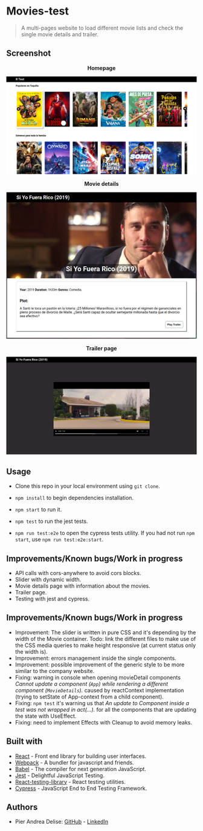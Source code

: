 # Movies-test

> A multi-pages website to load different movie lists and check the single movie details and trailer.

## Screenshot
<div align="center">

**Homepage**

![](./screenshots/homepage.png)

**Movie details**

![](./screenshots/singleMovie.png)

**Trailer page**

![](./screenshots/trailerPage.png)


</div>

## Usage

* Clone this repo in your local environment using `git clone`.

* `npm install` to begin dependencies installation.

* `npm start` to run it.

* `npm test` to run the jest tests.

* `npm run test:e2e` to open the cypress tests utility. If you had not run `npm start`, use `npm run test:e2e:start`.

## Improvements/Known bugs/Work in progress

* API calls with cors-anywhere to avoid cors blocks.
* Slider with dynamic width.
* Movie details page with information about the movies.
* Trailer page.
* Testing with jest and cypress. 

## Improvements/Known bugs/Work in progress

* Improvement: The slider is written in pure CSS and it's depending by the width of the Movie container. Todo: link the different files to make use of the CSS media queries to make height responsive (at current status only the width is).
* Improvement: errors management inside the single components.
* Improvement: possible improvement of the generic style to be more similar to the company website.
* Fixing: warning in console when opening movieDetail components *Cannot update a component (`App`) while rendering a different component (`MovieDetails`).* caused by reactContext implementation (trying to setState of App-context from a child component).
* Fixing: `npm test` it's warning us that *An update to Component inside a test was not wrapped in act(...).* for all the components that are updating the state with UseEffect.
* Fixing: need to implement Effects with Cleanup to avoid memory leaks.


## Built with

* [React](https://reactjs.org/) - Front end library for building user interfaces.
* [Webpack](https://webpack.js.org/) - A bundler for javascript and friends.
* [Babel](https://babeljs.io/) - The compiler for next generation JavaScript.
* [Jest](https://jestjs.io/) - Delightful JavaScript Testing.
* [React-testing-library](https://testing-library.com/) - React testing utilities.
* [Cypress](https://www.cypress.io/) - JavaScript End to End Testing Framework.

## Authors

* Pier Andrea Delise: [GitHub](https://github.com/pierandread) - [LinkedIn](https://www.linkedin.com/in/pier-andrea-delise/)
